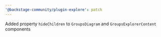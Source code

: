 ```yaml
---
'@backstage-community/plugin-explore': patch
---
```


Added property `hideChildren` to `GroupsDiagram` and `GroupsExplorerContent` components
